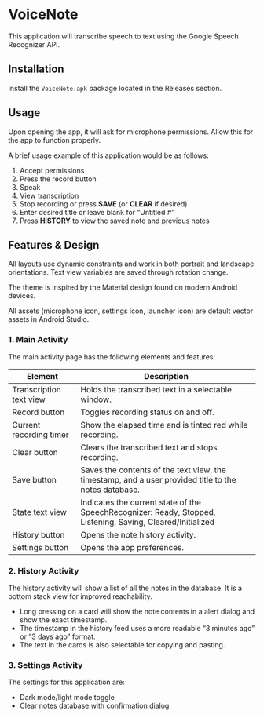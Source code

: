 # VoiceNote

This application will transcribe speech to text using the Google Speech Recognizer API.

## Installation

Install the `VoiceNote.apk` package located in the Releases section.

## Usage

Upon opening the app, it will ask for microphone permissions. Allow this for the app to function properly.


A brief usage example of this application would be as follows:

1. Accept permissions
2. Press the record button
3. Speak
4. View transcription
5. Stop recording or press **SAVE** (or **CLEAR** if desired)
6. Enter desired title or leave blank for “Untitled #”
7. Press **HISTORY** to view the saved note and previous notes

## Features & Design

All layouts use dynamic constraints and work in both portrait and landscape orientations. Text view variables are saved through rotation change. 

The theme is inspired by the Material design found on modern Android devices.

All assets (microphone icon, settings icon, launcher icon) are default vector assets in Android Studio.

### 1. Main Activity

The main activity page has the following elements and features:

| Element | Description |
| --- | --- |
| Transcription text view | Holds the transcribed text in a selectable window. |
| Record button | Toggles recording status on and off. |
| Current recording timer | Show the elapsed time and is tinted red while recording. |
| Clear button | Clears the transcribed text and stops recording. |
| Save button | Saves the contents of the text view, the timestamp, and a user provided title to the notes database. |
| State text view | Indicates the current state of the SpeechRecognizer: Ready, Stopped, Listening, Saving, Cleared/Initialized |
| History button | Opens the note history activity. |
| Settings button | Opens the app preferences. |

### 2. History Activity

The history activity will show a list of all the notes in the database. It is a bottom stack view for improved reachability.

- Long pressing on a card will show the note contents in a alert dialog and show the exact timestamp.
- The timestamp in the history feed uses a more readable “3 minutes ago” or ”3 days ago” format.
- The text in the cards is also selectable for copying and pasting.

### 3. Settings Activity

The settings for this application are:

- Dark mode/light mode toggle
- Clear notes database with confirmation dialog

